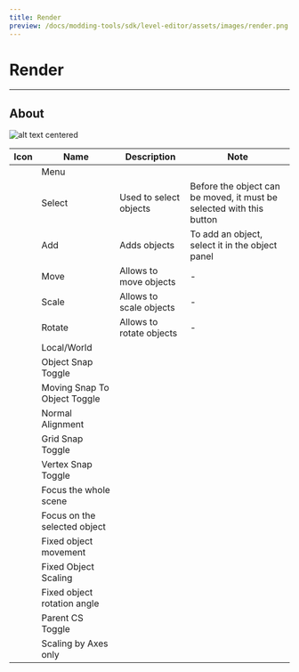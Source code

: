 ```yaml
---
title: Render
preview: /docs/modding-tools/sdk/level-editor/assets/images/render.png
---
```


# Render

___

## About

![alt text centered](./assets/images/render.png)

| Icon | Name | Description | Note |
|:---:|---|---|---|
|  | Menu |  |  |
|  | Select | Used to select objects | Before the object can be moved, it must be selected with this button |
|  | Add | Adds objects | To add an object, select it in the object panel |
|  | Move | Allows to move objects | - |
|  | Scale | Allows to scale objects | - |
|  | Rotate | Allows to rotate objects | - |
|  | Local/World |  |  |
|  | Object Snap Toggle |  |  |
|  | Moving Snap To Object Toggle |  |  |
|  | Normal Alignment |  |  |
|  | Grid Snap Toggle |  |  |
|  | Vertex Snap Toggle |  |  |
|  | Focus the whole scene |  |  |
|  | Focus on the selected object |  |  |
|  | Fixed object movement |  |  |
|  | Fixed Object Scaling |  |  |
|  | Fixed object rotation angle |  |  |
|  | Parent CS Toggle |  |  |
|  | Scaling by Axes only |  |  |
